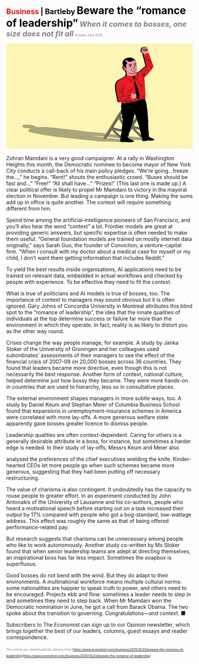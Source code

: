 <span style="color:#E3120B; font-size:14.9pt; font-weight:bold;">Business</span> <span style="color:#000000; font-size:14.9pt; font-weight:bold;">| Bartleby</span>
<span style="color:#000000; font-size:21.0pt; font-weight:bold;">Beware the “romance of leadership”</span>
<span style="color:#808080; font-size:14.9pt; font-weight:bold; font-style:italic;">When it comes to bosses, one size does not fit all</span>
<span style="color:#808080; font-size:6.2pt;">October 23rd 2025</span>

![](../images/052_Beware_the_romance_of_leadership/p0224_img01.jpeg)

Zohran Mamdani is a very good campaigner. At a rally in Washington Heights this month, the Democratic nominee to become mayor of New York City conducts a call-back of his main policy pledges. “We’re going…freeze the…,” he begins. “Rent!” shouts the enthusiastic crowd. “Buses should be fast and…” “Free!” “All shall have…” “Prizes!” (This last one is made up.) A clear political offer is likely to propel Mr Mamdani to victory in the mayoral election in November. But leading a campaign is one thing. Making the sums add up in office is quite another. The context will require something different from him.

Spend time among the artificial-intelligence pioneers of San Francisco, and you’ll also hear the word “context” a lot. Frontier models are great at providing generic answers, but specific expertise is often needed to make them useful. “General foundation models are trained on mostly internet data originally,” says Sarah Guo, the founder of Conviction, a venture-capital firm. “When I consult with my doctor about a medical case for myself or my child, I don’t want them getting information that includes Reddit.”

To yield the best results inside organisations, AI applications need to be trained on relevant data, embedded in actual workflows and checked by people with experience. To be effective they need to fit the context.

What is true of politicians and AI models is true of bosses, too. The importance of context to managers may sound obvious but it is often ignored. Gary Johns of Concordia University in Montreal attributes this blind spot to the “romance of leadership”, the idea that the innate qualities of individuals at the top determine success or failure far more than the environment in which they operate. In fact, reality is as likely to distort you as the other way round.

Crises change the way people manage, for example. A study by Janka Stoker of the University of Groningen and her colleagues used subordinates’ assessments of their managers to see the effect of the financial crisis of 2007-09 on 20,000 bosses across 36 countries. They found that leaders became more directive, even though this is not necessarily the best response. Another form of context, national culture, helped determine just how bossy they became. They were more hands-on in countries that are used to hierarchy, less so in consultative places.

The external environment shapes managers in more subtle ways, too. A study by Daniel Keum and Stephan Meier of Columbia Business School found that expansions in unemployment-insurance schemes in America were correlated with more lay-offs. A more generous welfare state apparently gave bosses greater licence to dismiss people.

Leadership qualities are often context-dependent. Caring for others is a generally desirable attribute in a boss, for instance, but sometimes a harder edge is needed. In their study of lay-offs, Messrs Keum and Meier also

analysed the preferences of the chief executives wielding the knife. Kinder- hearted CEOs let more people go when such schemes became more generous, suggesting that they had been putting off necessary restructuring.

The value of charisma is also contingent. It undoubtedly has the capacity to rouse people to greater effort. In an experiment conducted by John Antonakis of the University of Lausanne and his co-authors, people who heard a motivational speech before starting out on a task increased their output by 17% compared with people who got a bog-standard, low-wattage address. This effect was roughly the same as that of being offered performance-related pay.

But research suggests that charisma can be unnecessary among people who like to work autonomously. Another study co-written by Ms Stoker found that when senior leadership teams are adept at directing themselves, an inspirational boss has far less impact. Sometimes the soapbox is superfluous.

Good bosses do not bend with the wind. But they do adapt to their environments. A multinational workforce means multiple cultural norms: some nationalities are happier to speak truth to power, and others need to be encouraged. Projects ebb and flow: sometimes a leader needs to step in and sometimes they need to step back. When Mr Mamdani won the Democratic nomination in June, he got a call from Barack Obama. The two spoke about the transition to governing. Congratulations—and context. ■

Subscribers to The Economist can sign up to our Opinion newsletter, which brings together the best of our leaders, columns, guest essays and reader correspondence.

<span style="color:#808080; font-size:6.2pt;">This article was downloaded by zlibrary from [https://www.economist.com//business/2025/10/23/beware-the-romance-of-leadership](https://www.economist.com//business/2025/10/23/beware-the-romance-of-leadership)</span>